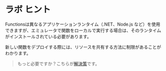 # ラボ ヒント

Functionsは異なるアプリケーションランタイム（.NET、Node.js など）を使用できますが、エミュレータで関数をローカルで実行する場合は、そのランタイムがインストールされている必要があります。

新しい関数をデプロイする際には、リソースを共有する方法に制限があることがわかります。

> もっと必要ですか？こちらが[解決策](solution_jp.md)です。
